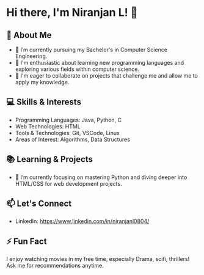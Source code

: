 # Hi there, I'm Niranjan L! 👋

## 🌱 About Me
- 🔭 I’m currently pursuing my Bachelor's in Computer Science Engineering.
- 🌟 I'm enthusiastic about learning new programming languages and exploring various fields within computer science.
- 🤝 I'm eager to collaborate on projects that challenge me and allow me to apply my knowledge.

## 💻 Skills & Interests
- Programming Languages: Java, Python, C
- Web Technologies: HTML
- Tools & Technologies: Git, VSCode, Linux
- Areas of Interest: Algorithms, Data Structures

## 📚 Learning & Projects
- 🌱  I’m currently focusing on mastering Python and diving deeper into HTML/CSS for web development projects.
  

## 📫 Let's Connect
- LinkedIn: https://www.linkedin.com/in/niranjanl0804/


## ⚡ Fun Fact
I enjoy watching movies in my free time, especially Drama, scifi, thrillers! Ask me for recommendations anytime.

